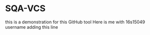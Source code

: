 # SQA-VCS
this is a demonstration for this GitHub tool
Here is me with 16s15049 username adding this line
